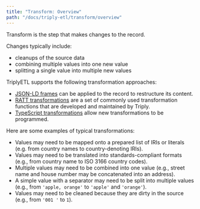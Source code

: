```yaml
---
title: "Transform: Overview"
path: "/docs/triply-etl/transform/overview"
---
```


Transform is the step that makes changes to the record.

Changes typically include:
- cleanups of the source data
- combining multiple values into one new value
- splitting a single value into multiple new values

TriplyETL supports the following transformation approaches:

- [JSON-LD frames](/docs/triply-etl/transform/json-ld) can be applied to the record to restructure its content.
- [RATT transformations](/docs/triply-etl/transform/ratt) are a set of commonly used transformation functions that are developed and maintained by Triply.
- [TypeScript transformations](/docs/triply-etl/transform/typescript) allow new transformations to be programmed.

Here are some examples of typical transformations:

- Values may need to be mapped onto a prepared list of IRIs or literals (e.g. from country names to country-denoting IRIs).
- Values may need to be translated into standards-compliant formats (e.g., from country name to ISO 3166 country codes).
- Multiple values may need to be combined into one value (e.g., street name and house number may be concatenated into an address).
- A simple value with a separator may need to be split into multiple values (e.g., from `'apple, orange'` to `'apple'` and `'orange'`).
- Values may need to be cleaned because they are dirty in the source (e.g., from `'001 '` to `1`).
